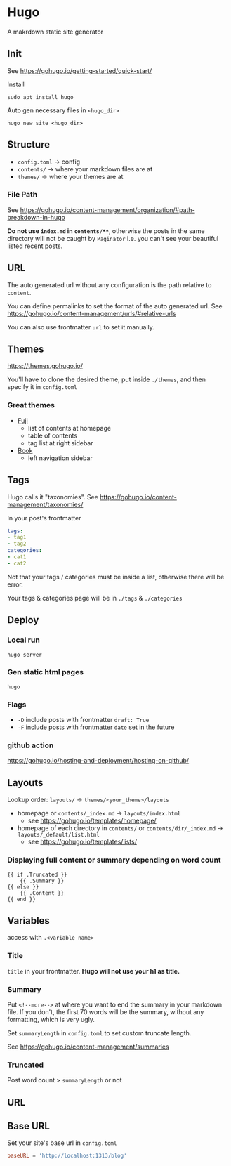 # Hugo

A makrdown static site generator

## Init

See <https://gohugo.io/getting-started/quick-start/>

Install

```
sudo apt install hugo
```

Auto gen necessary files in `<hugo_dir>`

```
hugo new site <hugo_dir>
```

## Structure

- `config.toml` -> config
- `contents/` -> where your markdown files are at
- `themes/` -> where your themes are at

### File Path

See <https://gohugo.io/content-management/organization/#path-breakdown-in-hugo>

**Do not use `index.md` in `contents/**`**, otherwise the posts in the same directory will not be caught by `Paginator` i.e. you can't see your beautiful listed recent posts.

## URL

The auto generated url without any configuration is the path relative to `content`.

You can define permalinks to set the format of the auto generated url. See <https://gohugo.io/content-management/urls/#relative-urls>

You can also use frontmatter `url` to set it manually.


## Themes

<https://themes.gohugo.io/>

You'll have to clone the desired theme, put inside `./themes`, and then specify it in `config.toml`

### Great themes

- [Fuji](https://github.com/dsrkafuu/hugo-theme-fuji)
	- list of contents at homepage
	- table of contents
	- tag list at right sidebar
- [Book](https://themes.gohugo.io/themes/hugo-book/)
	- left navigation sidebar

## Tags

Hugo calls it "taxonomies". See <https://gohugo.io/content-management/taxonomies/>

In your post's frontmatter

```yaml
tags:
- tag1
- tag2
categories:
- cat1
- cat2
```

Not that your tags / categories must be inside a list, otherwise there will be error.

Your tags & categories page will be in `./tags` & `./categories`

## Deploy

### Local run

```
hugo server
```

### Gen static html pages

```
hugo
```

### Flags

- `-D` include posts with frontmatter `draft: True`
- `-F` include posts with frontmatter `date` set in the future

### github action

<https://gohugo.io/hosting-and-deployment/hosting-on-github/>

## Layouts

Lookup order: `layouts/` -> `themes/<your_theme>/layouts`

- homepage or `contents/_index.md` -> `layouts/index.html`
	- see <https://gohugo.io/templates/homepage/>
- homepage of each directory in `contents/` or `contents/dir/_index.md` -> `layouts/_default/list.html`
	- see <https://gohugo.io/templates/lists/>

### Displaying full content or summary depending on word count 

```
{{ if .Truncated }}
	{{ .Summary }}
{{ else }}
	{{ .Content }}
{{ end }}
```

## Variables

access with `.<variable name>`

### Title

`title` in your frontmatter. **Hugo will not use your h1 as title.**

### Summary

Put `<!--more-->` at where you want to end the summary in your markdown file. If you don't, the first 70 words will be the summary, without any formatting, which is very ugly.

Set `summaryLength` in `config.toml` to set custom truncate length.

See <https://gohugo.io/content-management/summaries>

### Truncated

Post word count > `summaryLength` or not

## URL

## Base URL

Set your site's base url in `config.toml`

```toml
baseURL = 'http://localhost:1313/blog'
```

